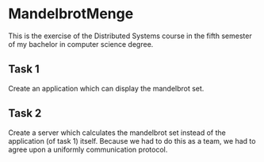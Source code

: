 # MandelbrotMenge
This is the exercise of the Distributed Systems course in the fifth semester of my bachelor in computer science degree.

## Task 1
Create an application which can display the mandelbrot set.

## Task 2
Create a server which calculates the mandelbrot set instead of the application (of task 1) itself.
Because we had to do this as a team, we had to agree upon a uniformly communication protocol.
